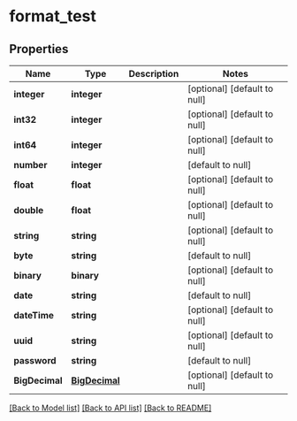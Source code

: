 # format_test

## Properties
Name | Type | Description | Notes
------------ | ------------- | ------------- | -------------
**integer** | **integer** |  | [optional] [default to null]
**int32** | **integer** |  | [optional] [default to null]
**int64** | **integer** |  | [optional] [default to null]
**number** | **integer** |  | [default to null]
**float** | **float** |  | [optional] [default to null]
**double** | **float** |  | [optional] [default to null]
**string** | **string** |  | [optional] [default to null]
**byte** | **string** |  | [default to null]
**binary** | **binary** |  | [optional] [default to null]
**date** | **string** |  | [default to null]
**dateTime** | **string** |  | [optional] [default to null]
**uuid** | **string** |  | [optional] [default to null]
**password** | **string** |  | [default to null]
**BigDecimal** | [**BigDecimal**](BigDecimal.md) |  | [optional] [default to null]

[[Back to Model list]](../README.md#documentation-for-models) [[Back to API list]](../README.md#documentation-for-api-endpoints) [[Back to README]](../README.md)


